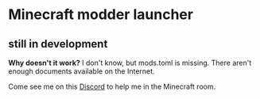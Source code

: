 # Minecraft modder launcher
## still in development

**Why doesn't it work?**
I don't know, but mods.toml is missing. There aren't enough documents available on the Internet.

Come see me on this [Discord](https://discord.gg/8n62mZfGAJ) to help me in the Minecraft room.
